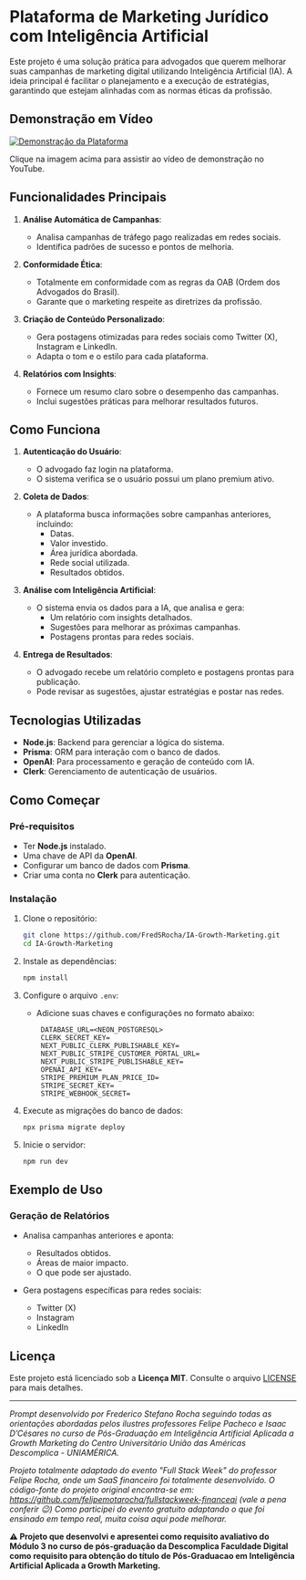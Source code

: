 # Plataforma de Marketing Jurídico com Inteligência Artificial

Este projeto é uma solução prática para advogados que querem melhorar suas campanhas de marketing digital utilizando Inteligência Artificial (IA). A ideia principal é facilitar o planejamento e a execução de estratégias, garantindo que estejam alinhadas com as normas éticas da profissão.

## Demonstração em Vídeo

[![Demonstração da Plataforma](https://img.youtube.com/vi/r21kB0eSkuQ/0.jpg)](https://youtu.be/r21kB0eSkuQ)

Clique na imagem acima para assistir ao vídeo de demonstração no YouTube.

## Funcionalidades Principais

1. **Análise Automática de Campanhas**:
   - Analisa campanhas de tráfego pago realizadas em redes sociais.
   - Identifica padrões de sucesso e pontos de melhoria.

2. **Conformidade Ética**:
   - Totalmente em conformidade com as regras da OAB (Ordem dos Advogados do Brasil).
   - Garante que o marketing respeite as diretrizes da profissão.

3. **Criação de Conteúdo Personalizado**:
   - Gera postagens otimizadas para redes sociais como Twitter (X), Instagram e LinkedIn.
   - Adapta o tom e o estilo para cada plataforma.

4. **Relatórios com Insights**:
   - Fornece um resumo claro sobre o desempenho das campanhas.
   - Inclui sugestões práticas para melhorar resultados futuros.

## Como Funciona

1. **Autenticação do Usuário**:
   - O advogado faz login na plataforma.
   - O sistema verifica se o usuário possui um plano premium ativo.

2. **Coleta de Dados**:
   - A plataforma busca informações sobre campanhas anteriores, incluindo:
     - Datas.
     - Valor investido.
     - Área jurídica abordada.
     - Rede social utilizada.
     - Resultados obtidos.

3. **Análise com Inteligência Artificial**:
   - O sistema envia os dados para a IA, que analisa e gera:
     - Um relatório com insights detalhados.
     - Sugestões para melhorar as próximas campanhas.
     - Postagens prontas para redes sociais.

4. **Entrega de Resultados**:
   - O advogado recebe um relatório completo e postagens prontas para publicação.
   - Pode revisar as sugestões, ajustar estratégias e postar nas redes.

## Tecnologias Utilizadas

- **Node.js**: Backend para gerenciar a lógica do sistema.
- **Prisma**: ORM para interação com o banco de dados.
- **OpenAI**: Para processamento e geração de conteúdo com IA.
- **Clerk**: Gerenciamento de autenticação de usuários.

## Como Começar

### Pré-requisitos

- Ter **Node.js** instalado.
- Uma chave de API da **OpenAI**.
- Configurar um banco de dados com **Prisma**.
- Criar uma conta no **Clerk** para autenticação.

### Instalação

1. Clone o repositório:

   ```bash
   git clone https://github.com/FredSRocha/IA-Growth-Marketing.git
   cd IA-Growth-Marketing
   ```

2. Instale as dependências:

   ```bash
   npm install
   ```

3. Configure o arquivo `.env`:
   - Adicione suas chaves e configurações no formato abaixo:
     ```plaintext
      DATABASE_URL=<NEON_POSTGRESQL>
      CLERK_SECRET_KEY=
      NEXT_PUBLIC_CLERK_PUBLISHABLE_KEY=
      NEXT_PUBLIC_STRIPE_CUSTOMER_PORTAL_URL=
      NEXT_PUBLIC_STRIPE_PUBLISHABLE_KEY=
      OPENAI_API_KEY=
      STRIPE_PREMIUM_PLAN_PRICE_ID=
      STRIPE_SECRET_KEY=
      STRIPE_WEBHOOK_SECRET=
     ```

4. Execute as migrações do banco de dados:

   ```bash
   npx prisma migrate deploy
   ```

5. Inicie o servidor:

   ```bash
   npm run dev
   ```

## Exemplo de Uso

### Geração de Relatórios

- Analisa campanhas anteriores e aponta:
  - Resultados obtidos.
  - Áreas de maior impacto.
  - O que pode ser ajustado.

- Gera postagens específicas para redes sociais:
  - Twitter (X)
  - Instagram
  - LinkedIn 

## Licença

Este projeto está licenciado sob a **Licença MIT**. Consulte o arquivo [LICENSE](LICENSE) para mais detalhes.

---

*Prompt desenvolvido por Frederico Stefano Rocha seguindo todas as orientações abordadas pelos ilustres professores Felipe Pacheco e Isaac D’Césares no curso de Pós-Graduação em Inteligência Artificial Aplicada a Growth Marketing do Centro Universitário União das Américas Descomplica - UNIAMÉRICA.*

*Projeto totalmente adaptado do evento "Full Stack Week" do professor Felipe Rocha, onde um SaaS financeiro foi totalmente desenvolvido. O código-fonte do projeto original encontra-se em: https://github.com/felipemotarocha/fullstackweek-financeai (vale a pena conferir 😉) Como participei do evento gratuito adaptando o que foi ensinado em tempo real, muita coisa aqui pode melhorar.*

**⚠️ Projeto que desenvolvi e apresentei como requisito avaliativo do Módulo 3 no curso de pós-graduação da Descomplica Faculdade Digital como requisito para obtenção do título de Pós-Graduacao em Inteligência Artificial Aplicada a Growth Marketing.**
